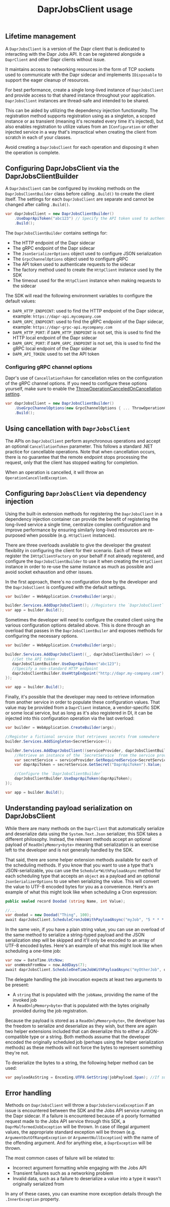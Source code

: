 ﻿---
type: docs
title: "DaprJobsClient usage"
linkTitle: "DaprJobsClient usage"
weight: 59000
description: Essential tips and advice for using DaprJobsClient
---

## Lifetime management

A `DaprJobsClient` is a version of the Dapr client that is dedicated to interacting with the Dapr Jobs API. It can be 
registered alongside a `DaprClient` and other Dapr clients without issue.

It maintains access to networking resources in the form of TCP sockets used to communicate with the Dapr sidecar and 
implements `IDisposable` to support the eager cleanup of resources.

For best performance, create a single long-lived instance of `DaprJobsClient` and provide access to that shared instance 
throughout your application. `DaprJobsClient` instances are thread-safe and intended to be shared.

This can be aided by utilizing the dependency injection functionality. The registration method supports registration using
as a singleton, a scoped instance or as transient (meaning it's recreated every time it's injected), but also enables
registration to utilize values from an `IConfiguration` or other injected service in a way that's impractical when
creating the client from scratch in each of your classes.

Avoid creating a `DaprJobsClient` for each operation and disposing it when the operation is complete.

## Configuring DaprJobsClient via the DaprJobsClientBuilder

A `DaprJobsClient` can be configured by invoking methods on the `DaprJobsClientBuilder` class before calling `.Build()` 
to create the client itself. The settings for each `DaprJobsClient` are separate
and cannot be changed after calling `.Build()`.

```cs
var daprJobsClient = new DaprJobsClientBuilder()
    .UseDaprApiToken("abc123") // Specify the API token used to authenticate to other Dapr sidecars
    .Build();
```

The `DaprJobsClientBuilder` contains settings for:

- The HTTP endpoint of the Dapr sidecar
- The gRPC endpoint of the Dapr sidecar
- The `JsonSerializerOptions` object used to configure JSON serialization
- The `GrpcChannelOptions` object used to configure gRPC
- The API token used to authenticate requests to the sidecar
- The factory method used to create the `HttpClient` instance used by the SDK
- The timeout used for the `HttpClient` instance when making requests to the sidecar

The SDK will read the following environment variables to configure the default values:

- `DAPR_HTTP_ENDPOINT`: used to find the HTTP endpoint of the Dapr sidecar, example: `https://dapr-api.mycompany.com`
- `DAPR_GRPC_ENDPOINT`: used to find the gRPC endpoint of the Dapr sidecar, example: `https://dapr-grpc-api.mycompany.com`
- `DAPR_HTTP_PORT`: if `DAPR_HTTP_ENDPOINT` is not set, this is used to find the HTTP local endpoint of the Dapr sidecar
- `DAPR_GRPC_PORT`: if `DAPR_GRPC_ENDPOINT` is not set, this is used to find the gRPC local endpoint of the Dapr sidecar
- `DAPR_API_TOKEN`: used to set the API token

### Configuring gRPC channel options

Dapr's use of `CancellationToken` for cancellation relies on the configuration of the gRPC channel options. If you need 
to configure these options yourself, make sure to enable the [ThrowOperationCanceledOnCancellation setting](https://grpc.github.io/grpc/csharp-dotnet/api/Grpc.Net.Client.GrpcChannelOptions.html#Grpc_Net_Client_GrpcChannelOptions_ThrowOperationCanceledOnCancellation).

```cs
var daprJobsClient = new DaprJobsClientBuilder()
    .UseGrpcChannelOptions(new GrpcChannelOptions { ... ThrowOperationCanceledOnCancellation = true })
    .Build();
```

## Using cancellation with `DaprJobsClient`

The APIs on `DaprJobsClient` perform asynchronous operations and accept an optional `CancellationToken` parameter. This 
follows a standard .NET practice for cancellable operations. Note that when cancellation occurs, there is no guarantee that 
the remote endpoint stops processing the request, only that the client has stopped waiting for completion.

When an operation is cancelled, it will throw an `OperationCancelledException`. 

## Configuring `DaprJobsClient` via dependency injection

Using the built-in extension methods for registering the `DaprJobsClient` in a dependency injection container can 
provide the benefit of registering the long-lived service a single time, centralize complex configuration and improve 
performance by ensuring similarly long-lived resources are re-purposed when possible (e.g. `HttpClient` instances).

There are three overloads available to give the developer the greatest flexibility in configuring the client for their 
scenario. Each of these will register the `IHttpClientFactory` on your behalf if not already registered, and configure 
the `DaprJobsClientBuilder` to use it when creating the `HttpClient` instance in order to re-use the same instance as 
much as possible and avoid socket exhaustion and other issues.

In the first approach, there's no configuration done by the developer and the `DaprJobsClient` is configured with the 
default settings.

```cs
var builder = WebApplication.CreateBuilder(args);

builder.Services.AddDaprJobsClient(); //Registers the `DaprJobsClient` to be injected as needed
var app = builder.Build();
```

Sometimes the developer will need to configure the created client using the various configuration options detailed 
above. This is done through an overload that passes in the `DaprJobsClientBuiler` and exposes methods for configuring 
the necessary options.

```cs
var builder = WebApplication.CreateBuilder(args);

builder.Services.AddDaprJobsClient((_, daprJobsClientBuilder) => {
   //Set the API token
   daprJobsClientBuilder.UseDaprApiToken("abc123");
   //Specify a non-standard HTTP endpoint
   daprJobsClientBuilder.UseHttpEndpoint("http://dapr.my-company.com");
});

var app = builder.Build();
```

Finally, it's possible that the developer may need to retrieve information from another service in order to populate 
these configuration values. That value may be provided from a `DaprClient` instance, a vendor-specific SDK or some 
local service, but as long as it's also registered in DI, it can be injected into this configuration operation via the 
last overload:

```cs
var builder = WebApplication.CreateBuilder(args);

//Register a fictional service that retrieves secrets from somewhere
builder.Services.AddSingleton<SecretService>();

builder.Services.AddDaprJobsClient((serviceProvider, daprJobsClientBuilder) => {
    //Retrieve an instance of the `SecretService` from the service provider
    var secretService = serviceProvider.GetRequiredService<SecretService>();
    var daprApiToken = secretService.GetSecret("DaprApiToken").Value;

    //Configure the `DaprJobsClientBuilder`
    daprJobsClientBuilder.UseDaprApiToken(daprApiToken);
});

var app = builder.Build();
```

## Understanding payload serialization on DaprJobsClient

While there are many methods on the `DaprClient` that automatically serialize and deserialize data using the 
`System.Text.Json` serializer, this SDK takes a different philosophy. Instead, the relevant methods accept an optional 
payload of `ReadOnlyMemory<byte>` meaning that serialization is an exercise left to the developer and is not 
generally handled by the SDK.

That said, there are some helper extension methods available for each of the scheduling methods. If you know that you 
want to use a type that's JSON-serializable, you can use the `Schedule*WithPayloadAsync` method for each scheduling 
type that accepts an `object` as a payload and an optional `JsonSerializerOptions` to use when serializing the value. 
This will convert the value to UTF-8 encoded bytes for you as a convenience. Here's an example of what this might 
look like when scheduling a Cron expression:

```cs
public sealed record Doodad (string Name, int Value);

//...
var doodad = new Doodad("Thing", 100);
await daprJobsClient.ScheduleCronJobWithPayloadAsync("myJob", "5 * * * *", doodad);
```

In the same vein, if you have a plain string value, you can use an overload of the same method to serialize a 
string-typed payload and the JSON serialization step will be skipped and it'll only be encoded to an array of 
UTF-8 encoded bytes. Here's an example of what this might look like when scheduling a one-time job:

```cs
var now = DateTime.UtcNow;
var oneWeekFromNow = now.AddDays(7);
await daprJobsClient.ScheduleOneTimeJobWithPayloadAsync("myOtherJob", oneWeekFromNow, "This is a test!");
```

The delegate handling the job invocation expects at least two arguments to be present:
- A `string` that is populated with the `jobName`, providing the name of the invoked job
- A `ReadOnlyMemory<byte>` that is populated with the bytes originally provided during the job registration.

Because the payload is stored as a `ReadOnlyMemory<byte>`, the developer has the freedom to serialize and deserialize 
as they wish, but there are again two helper extensions included that can deserialize this to either a JSON-compatible 
type or a string. Both methods assume that the developer encoded the originally scheduled job (perhaps using the 
helper serialization methods) as these methods will not force the bytes to represent something they're not.

To deserialize the bytes to a string, the following helper method can be used:
```cs
var payloadAsString = Encoding.UTF8.GetString(jobPayload.Span); //If successful, returns a string with the value
```

## Error handling

Methods on `DaprJobsClient` will throw a `DaprJobsServiceException` if an issue is encountered between the SDK 
and the Jobs API service running on the Dapr sidecar. If a failure is encountered because of a poorly formatted 
request made to the Jobs API service through this SDK, a `DaprMalformedJobException` will be thrown. In case of 
illegal argument values, the appropriate standard exception will be thrown (e.g. `ArgumentOutOfRangeException` 
or `ArgumentNullException`) with the name of the offending argument. And for anything else, a `DaprException` 
will be thrown.

The most common cases of failure will be related to:

- Incorrect argument formatting while engaging with the Jobs API
- Transient failures such as a networking problem
- Invalid data, such as a failure to deserialize a value into a type it wasn't originally serialized from

In any of these cases, you can examine more exception details through the `.InnerException` property.
